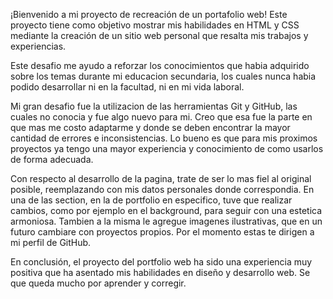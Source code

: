 ¡Bienvenido a mi proyecto de recreación de un portafolio web!
Este proyecto tiene como objetivo mostrar mis habilidades en HTML y CSS 
mediante la creación de un sitio web personal que resalta mis trabajos y experiencias.

Este desafio me ayudo a reforzar los conocimientos que habia adquirido sobre los temas 
durante mi educacion secundaria, los cuales nunca habia podido desarrollar ni en la 
facultad, ni en mi vida laboral.

Mi gran desafio fue la utilizacion de las herramientas Git y GitHub, las cuales 
no conocia y fue algo nuevo para mi. Creo que esa fue la parte en que mas me costo adaptarme y 
donde se deben encontrar la mayor cantidad de errores e inconsistencias. Lo bueno es que para 
mis proximos proyectos ya tengo una mayor experiencia y conocimiento de como usarlos de forma adecuada.

Con respecto al desarrollo de la pagina, trate de ser lo mas fiel al original posible, reemplazando con mis datos personales donde correspondia.
En una de las section, en la de portfolio en especifico, tuve que realizar cambios, como por ejemplo en el background, para seguir con una estetica armoniosa. Tambien a la misma le agregue imagenes ilustrativas, que en un futuro cambiare con proyectos propios. Por el momento estas te dirigen a mi perfil de GitHub.

En conclusión, el proyecto del portfolio web ha sido una experiencia muy positiva que ha asentado mis habilidades en diseño y desarrollo web. Se que queda mucho por aprender y corregir.